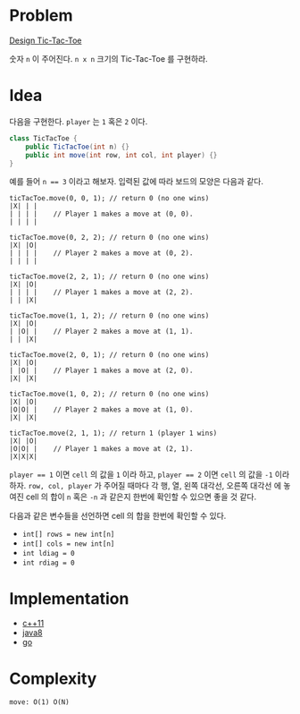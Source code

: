 # Problem

[Design Tic-Tac-Toe](https://leetcode.com/problems/design-tic-tac-toe/)

숫자 `n` 이 주어진다. `n x n` 크기의 Tic-Tac-Toe 를 구현하라.

# Idea

다음을 구현한다. `player` 는 `1` 혹은 `2` 이다.

```java
class TicTacToe {
    public TicTacToe(int n) {}
    public int move(int row, int col, int player) {}
}
```

예를 들어 `n == 3` 이라고 해보자. 입력된 값에 따라 보드의 모양은
다음과 같다.

```
ticTacToe.move(0, 0, 1); // return 0 (no one wins)
|X| | |
| | | |    // Player 1 makes a move at (0, 0).
| | | |

ticTacToe.move(0, 2, 2); // return 0 (no one wins)
|X| |O|
| | | |    // Player 2 makes a move at (0, 2).
| | | |

ticTacToe.move(2, 2, 1); // return 0 (no one wins)
|X| |O|
| | | |    // Player 1 makes a move at (2, 2).
| | |X|

ticTacToe.move(1, 1, 2); // return 0 (no one wins)
|X| |O|
| |O| |    // Player 2 makes a move at (1, 1).
| | |X|

ticTacToe.move(2, 0, 1); // return 0 (no one wins)
|X| |O|
| |O| |    // Player 1 makes a move at (2, 0).
|X| |X|

ticTacToe.move(1, 0, 2); // return 0 (no one wins)
|X| |O|
|O|O| |    // Player 2 makes a move at (1, 0).
|X| |X|

ticTacToe.move(2, 1, 1); // return 1 (player 1 wins)
|X| |O|
|O|O| |    // Player 1 makes a move at (2, 1).
|X|X|X|
```

`player == 1` 이면 `cell` 의 값을 `1` 이라 하고, `player == 2` 이면
`cell` 의 값을 `-1` 이라 하자.  `row, col, player` 가 주어질 때마다 각
행, 열, 왼쪽 대각선, 오른쪽 대각선 에 놓여진 cell 의 합이 `n` 혹은
`-n` 과 같은지 한번에 확인할 수 있으면 좋을 것 같다.

다음과 같은 변수들을 선언하면 cell 의 합을 한번에 확인할 수 있다.

* `int[] rows = new int[n]`
* `int[] cols = new int[n]`
* `int ldiag = 0`
* `int rdiag = 0`

# Implementation

* [c++11](a.cpp)
* [java8](MainApp.java)
* [go](a.go)

# Complexity

```
move: O(1) O(N)
```
